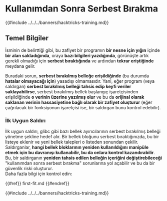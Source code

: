 # Kullanımdan Sonra Serbest Bırakma

{{#include ../../../banners/hacktricks-training.md}}

## Temel Bilgiler

İsminin de belirttiği gibi, bu zafiyet bir programın **bir nesne için yığın** içinde **bir alan sakladığında**, oraya **bazı bilgileri yazdığında**, görünüşte artık gerekli olmadığı için **serbest bıraktığında** ve ardından **tekrar eriştiğinde** meydana gelir.

Buradaki sorun, **serbest bırakılmış belleğe erişildiğinde** (bu durumda **hatalar olmayacağı için**) yasadışı olmamasıdır. Yani, eğer program (veya saldırgan) **serbest bırakılmış belleği tahsis edip keyfi veriler saklayabilirse**, serbest bırakılmış bellek başlangıç işaretçisinden erişildiğinde **o verinin üzerine yazılmış olur** ve bu da **orijinal olarak saklanan verinin hassasiyetine bağlı olarak bir zafiyet oluşturur** (eğer çağrılacak bir fonksiyonun işaretçisi ise, bir saldırgan bunu kontrol edebilir).

### İlk Uygun Saldırı

İlk uygun saldırı, glibc gibi bazı bellek ayırıcılarının serbest bırakılmış belleği yönetme şekline hedef alır. Bir bellek bloğunu serbest bıraktığınızda, bu bir listeye eklenir ve yeni bellek talepleri o listeden sonundan çekilir. Saldırganlar, **hangi bellek bloklarının yeniden kullanıldığını manipüle etmek için bu davranışı kullanabilir, bu da onlara kontrol kazandırabilir**. Bu, bir saldırganın **yeniden tahsis edilen belleğin içeriğini değiştirebileceği** "kullanımdan sonra serbest bırakma" sorunlarına yol açabilir ve bu da bir güvenlik riski oluşturur.\
Daha fazla bilgi için kontrol edin:

{{#ref}}
first-fit.md
{{#endref}}

{{#include ../../../banners/hacktricks-training.md}}
